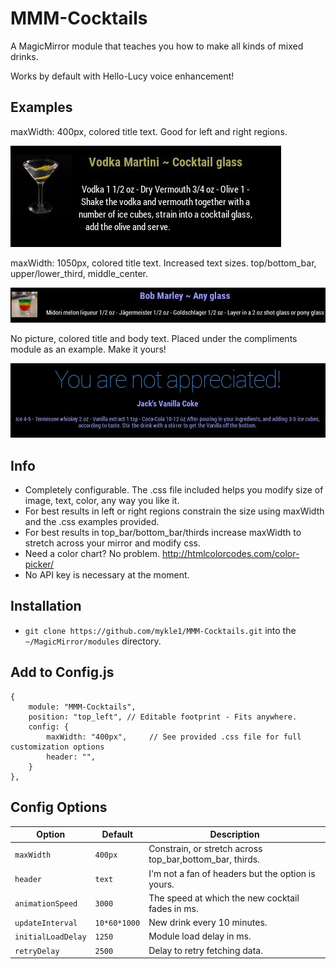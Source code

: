 # MMM-Cocktails
A MagicMirror module that teaches you how to make all kinds of mixed drinks.

Works by default with Hello-Lucy voice enhancement!

## Examples

maxWidth: 400px, colored title text. Good for left and right regions.

![](pic.JPG)

maxWidth: 1050px, colored title text. Increased text sizes. top/bottom_bar, upper/lower_third, middle_center.

![](stretch.JPG)

No picture, colored title and body text. Placed under the compliments module as an example. Make it yours!

![](nopic.jpg)

## Info

* Completely configurable. The .css file included helps you modify size of image, text, color, any way you like it.
* For best results in left or right regions constrain the size using maxWidth and the .css examples provided.
* For best results in top_bar/bottom_bar/thirds increase maxWidth to stretch across your mirror and modify css.
* Need a color chart? No problem. http://htmlcolorcodes.com/color-picker/
* No API key is necessary at the moment.

## Installation

* `git clone https://github.com/mykle1/MMM-Cocktails.git` into the `~/MagicMirror/modules` directory.

## Add to Config.js

    {
        module: "MMM-Cocktails",
        position: "top_left", // Editable footprint - Fits anywhere.
        config: {
            maxWidth: "400px",     // See provided .css file for full customization options
            header: "",
        }
    },

## Config Options

| **Option** | **Default** | **Description** |
| --- | --- | --- |
| `maxWidth` | `400px` | Constrain, or stretch across top_bar,bottom_bar, thirds. |
| `header` | `text` | I'm not a fan of headers but the option is yours. |
| `animationSpeed` | `3000` | The speed at which the new cocktail fades in ms. |
| `updateInterval` | `10*60*1000` | New drink every 10 minutes. |
| `initialLoadDelay` | `1250` | Module load delay in ms. |
| `retryDelay` | `2500`  |Delay to retry fetching data. |
